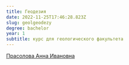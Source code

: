 ```yaml
---
title: Геодезия
date: 2022-11-25T17:46:28.823Z
slug: geolgeodezy
degree: bachelor
year: 1
subtitle: курс для геологического факультета
---
```


[Прасолова Анна Ивановна](./people/prasolova)

